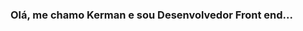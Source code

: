 ### Olá, me chamo Kerman e sou Desenvolvedor Front end...

<div>
<a href="https://github-readme-stats.vercel.app/api?username=anuraghazra&show_icons=true&theme=radical
All" />

</div>
